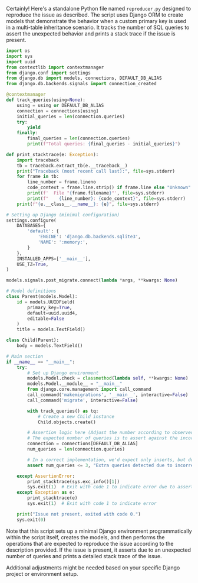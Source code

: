 Certainly! Here's a standalone Python file named `reproducer.py` designed to reproduce the issue as described. The script uses Django ORM to create models that demonstrate the behavior when a custom primary key is used in a multi-table inheritance scenario. It tracks the number of SQL queries to assert the unexpected behavior and prints a stack trace if the issue is present.

```python
import os
import sys
import uuid
from contextlib import contextmanager
from django.conf import settings
from django.db import models, connections, DEFAULT_DB_ALIAS
from django.db.backends.signals import connection_created

@contextmanager
def track_queries(using=None):
    using = using or DEFAULT_DB_ALIAS
    connection = connections[using]
    initial_queries = len(connection.queries)
    try:
        yield
    finally:
        final_queries = len(connection.queries)
        print(f"Total queries: {final_queries - initial_queries}")

def print_stacktrace(e: Exception):
    import traceback
    tb = traceback.extract_tb(e.__traceback__)
    print("Traceback (most recent call last):", file=sys.stderr)
    for frame in tb:
        line_number = frame.lineno
        code_context = frame.line.strip() if frame.line else "Unknown"
        print(f'  File "{frame.filename}"', file=sys.stderr)
        print(f"    {line_number}: {code_context}", file=sys.stderr)
    print(f"{e.__class__.__name__}: {e}", file=sys.stderr)

# Setting up Django (minimal configuration)
settings.configure(
    DATABASES={
        'default': {
            'ENGINE': 'django.db.backends.sqlite3',
            'NAME': ':memory:',
        }
    },
    INSTALLED_APPS=['__main__'],
    USE_TZ=True,
)

models.signals.post_migrate.connect(lambda *args, **kwargs: None)

# Model definitions
class Parent(models.Model):
    id = models.UUIDField(
        primary_key=True,
        default=uuid.uuid4,
        editable=False
    )
    title = models.TextField()

class Child(Parent):
    body = models.TextField()

# Main section
if __name__ == "__main__":
    try:
        # Set up Django environment
        models.Model.check = classmethod(lambda self, **kwargs: None)  # Disable system check for standalone script
        models.Model.__module__ = "__main__"
        from django.core.management import call_command
        call_command('makemigrations', '__main__', interactive=False)
        call_command('migrate', interactive=False)

        with track_queries() as tq:
            # Create a new Child instance
            Child.objects.create()

        # Assertion logic here (Adjust the number according to observed incorrect behavior)
        # The expected number of queries is to assert against the incorrect behavior of multiple queries where there should be fewer.
        connection = connections[DEFAULT_DB_ALIAS]
        num_queries = len(connection.queries)

        # In a correct implementation, we'd expect only inserts, but due to the bug we see an update followed by insert for the parent
        assert num_queries <= 3, "Extra queries detected due to incorrect behavior!"

    except AssertionError:
        print_stacktrace(sys.exc_info()[1])
        sys.exit(1)  # Exit with code 1 to indicate error due to assertion failure
    except Exception as e:
        print_stacktrace(e)
        sys.exit(1)  # Exit with code 1 to indicate error

    print("Issue not present, exited with code 0.")
    sys.exit(0)
```

Note that this script sets up a minimal Django environment programmatically within the script itself, creates the models, and then performs the operations that are expected to reproduce the issue according to the description provided. If the issue is present, it asserts due to an unexpected number of queries and prints a detailed stack trace of the issue.

Additional adjustments might be needed based on your specific Django project or environment setup.